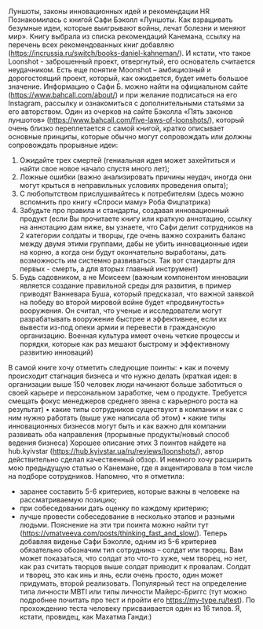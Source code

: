 Луншоты, законы инновационных идей и рекомендации HR
Познакомилась с книгой Сафи Бэколл «Луншоты. Как взращивать безумные идеи, которые выигрывают войны, лечат болезни и меняют мир». Книгу выбрала из списка рекомендаций Канемана, ссылку на перечень всех рекомендованных книг добавляю (https://incrussia.ru/switch/books-daniel-kahneman/).
И кстати, что такое Loonshot  - заброшенный проект, отвергнутый, его основатель считается неудачником. Есть еще понятие Moonshot – амбициозный и дорогостоящий проект, который, как ожидается, будет иметь большое значение. 
Информацию о Сафи Б. можно найти на официальном сайте (https://www.bahcall.com/about/) и при желание подписаться на его Instagram, рассылку и ознакомиться с дополнительными статьями за его авторством.
Один из очерков на сайте Бэколла «Пять законов луншотов» (https://www.bahcall.com/five-laws-of-loonshots/), который очень близко переплетается с самой книгой, кратко описывает основные принципы, которые обычно могут сопровождать или должны сопровождать прорывные идеи:

1.	Ожидайте трех смертей (гениальная идея может захейтиться и найти свое новое начало спустя много лет);
2.	Ложные ошибки (важно анализировать причины неудач, иногда они могут крыться в неправильных условиях проведения опыта);
3.	С любопытством прислушивайтесь к потребителям (здесь можно вспомнить про книгу «Спроси маму» Роба Фицпатрика)
4.	Забудьте про правила и стандарты, создавая инновационный продукт (если Вы прочитаете книгу или краткую аннотацию, ссылку на аннотацию дам ниже, вы узнаете, что Сафи делит сотрудников на 2 категории солдаты и творцы, где очень важно сохранить баланс между двумя этими группами, дабы не убить инновационные идеи на корню, а когда они будут окончательно выработаны, дать возможность им системно развиваться. Так вот стандарты для первых - смерть, а для вторых главный инструмент)
5.	Будь садовником, а не Моисеем (важным компонентом инновации является создание правильной среды для развития, в пример приводят Ванневара Буша, который предсказал, что важной заявкой на победу во второй мировой войне будет «продвинутость» вооружения. Он считал, что ученые и исследователи могут разрабатывать вооружение быстрее и эффективнее, если их вывести из-под опеки армии и перевести в гражданскую организацию. Военная культура имеет очень четкие процессы и порядки, которые как раз мешают быстрому и эффективному развитию инноваций)

В самой книге хочу отметить следующие поинты: 
•	как и почему происходит стагнация бизнеса и что нужно делать (краткая идея: в организации выше 150 человек люди начинают больше заботиться о своей карьере и персональном заработке, чем о продукте. Требуется смещать фокус менеджеров среднего звена с карьерного роста на результат)
•	какие типы сотрудников существуют в компании и как с ним нужно работать (выше уже написала об этом)
•	какие типы инновационных бизнесов могут быть и как важно для компании развивать оба направления (прорывные продукты/новый способ ведения бизнеса)
Хорошее описание этих 3 поинтов найдете на hub.kyivstar (https://hub.kyivstar.ua/ru/reviews/loonshots/), автор действительно сделал качественный обзор.
И немного хочу расширить мою предыдущую статью о Канемане, где я акцентировала в том числе на подборе сотрудников. Напомню, что я отметила:
 - заранее составить 5-6 критериев, которые важны в человеке на рассматриваемую позицию;
 - при собеседовании дать оценку по каждому критерию;
 - лучше провести собеседование в несколько этапов и разными людьми.
Пояснение на эти три поинта можно найти тут (https://vmatveeva.com/posts/thinking_fast_and_slow/). 
Теперь добавляя виденье Сафи Бэколле, одним из 5-6 критериев обязательно обозначим тип сотрудника – солдат или творец. Вам может показаться, что солдат это что-то хуже, чем творец, но нет, как раз считать творцов выше солдат приводит к провалам. Солдат и творец, это как инь и янь, если очень просто, один может придумать, второй реализовать.
Популярный тест на определение типа личности MBTI или
типы личности Майерс-Бриггс (тут можно подробнее почитать про тест и пройти его https://my-type.ru/test). По прохождению теста человеку присваивается один из 16 типов. Я, кстати, провидец, как Махатма Ганди:) 
